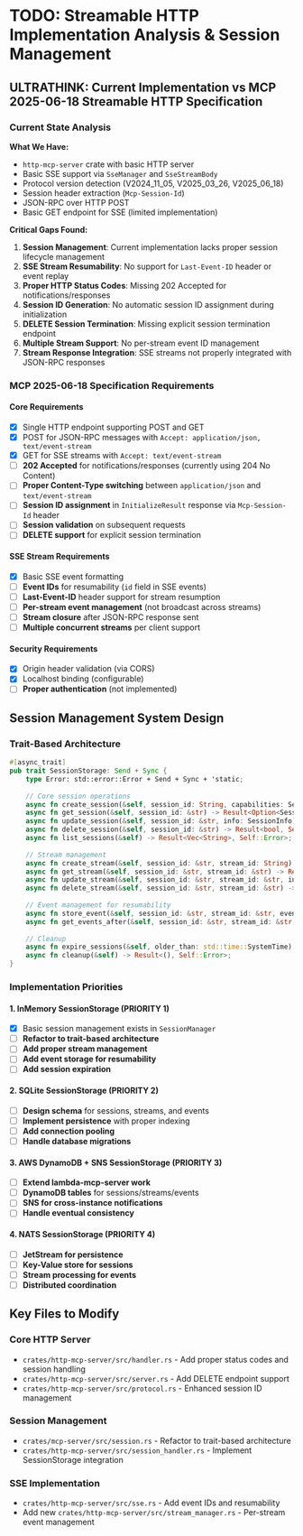 # TODO: Streamable HTTP Implementation Analysis & Session Management

## ULTRATHINK: Current Implementation vs MCP 2025-06-18 Streamable HTTP Specification

### Current State Analysis

**What We Have:**
- `http-mcp-server` crate with basic HTTP server
- Basic SSE support via `SseManager` and `SseStreamBody`
- Protocol version detection (V2024_11_05, V2025_03_26, V2025_06_18)
- Session header extraction (`Mcp-Session-Id`)
- JSON-RPC over HTTP POST
- Basic GET endpoint for SSE (limited implementation)

**Critical Gaps Found:**
1. **Session Management**: Current implementation lacks proper session lifecycle management
2. **SSE Stream Resumability**: No support for `Last-Event-ID` header or event replay
3. **Proper HTTP Status Codes**: Missing 202 Accepted for notifications/responses
4. **Session ID Generation**: No automatic session ID assignment during initialization
5. **DELETE Session Termination**: Missing explicit session termination endpoint
6. **Multiple Stream Support**: No per-stream event ID management
7. **Stream Response Integration**: SSE streams not properly integrated with JSON-RPC responses

### MCP 2025-06-18 Specification Requirements

#### Core Requirements
- [x] Single HTTP endpoint supporting POST and GET
- [x] POST for JSON-RPC messages with `Accept: application/json, text/event-stream`
- [x] GET for SSE streams with `Accept: text/event-stream`
- [ ] **202 Accepted** for notifications/responses (currently using 204 No Content)
- [ ] **Proper Content-Type switching** between `application/json` and `text/event-stream`
- [ ] **Session ID assignment** in `InitializeResult` response via `Mcp-Session-Id` header
- [ ] **Session validation** on subsequent requests
- [ ] **DELETE support** for explicit session termination

#### SSE Stream Requirements
- [x] Basic SSE event formatting
- [ ] **Event IDs** for resumability (`id` field in SSE events)
- [ ] **Last-Event-ID** header support for stream resumption
- [ ] **Per-stream event management** (not broadcast across streams)
- [ ] **Stream closure** after JSON-RPC response sent
- [ ] **Multiple concurrent streams** per client support

#### Security Requirements
- [x] Origin header validation (via CORS)
- [x] Localhost binding (configurable)
- [ ] **Proper authentication** (not implemented)

## Session Management System Design

### Trait-Based Architecture

```rust
#[async_trait]
pub trait SessionStorage: Send + Sync {
    type Error: std::error::Error + Send + Sync + 'static;
    
    // Core session operations
    async fn create_session(&self, session_id: String, capabilities: ServerCapabilities) -> Result<SessionInfo, Self::Error>;
    async fn get_session(&self, session_id: &str) -> Result<Option<SessionInfo>, Self::Error>;
    async fn update_session(&self, session_id: &str, info: SessionInfo) -> Result<(), Self::Error>;
    async fn delete_session(&self, session_id: &str) -> Result<bool, Self::Error>;
    async fn list_sessions(&self) -> Result<Vec<String>, Self::Error>;
    
    // Stream management
    async fn create_stream(&self, session_id: &str, stream_id: String) -> Result<StreamInfo, Self::Error>;
    async fn get_stream(&self, session_id: &str, stream_id: &str) -> Result<Option<StreamInfo>, Self::Error>;
    async fn update_stream(&self, session_id: &str, stream_id: &str, info: StreamInfo) -> Result<(), Self::Error>;
    async fn delete_stream(&self, session_id: &str, stream_id: &str) -> Result<bool, Self::Error>;
    
    // Event management for resumability
    async fn store_event(&self, session_id: &str, stream_id: &str, event_id: u64, event: SseEvent) -> Result<(), Self::Error>;
    async fn get_events_after(&self, session_id: &str, stream_id: &str, after_event_id: u64) -> Result<Vec<(u64, SseEvent)>, Self::Error>;
    
    // Cleanup
    async fn expire_sessions(&self, older_than: std::time::SystemTime) -> Result<Vec<String>, Self::Error>;
    async fn cleanup(&self) -> Result<(), Self::Error>;
}
```

### Implementation Priorities

#### 1. InMemory SessionStorage (PRIORITY 1)
- [x] Basic session management exists in `SessionManager`
- [ ] **Refactor to trait-based architecture**
- [ ] **Add proper stream management**
- [ ] **Add event storage for resumability**
- [ ] **Add session expiration**

#### 2. SQLite SessionStorage (PRIORITY 2)
- [ ] **Design schema** for sessions, streams, and events
- [ ] **Implement persistence** with proper indexing
- [ ] **Add connection pooling**
- [ ] **Handle database migrations**

#### 3. AWS DynamoDB + SNS SessionStorage (PRIORITY 3)
- [ ] **Extend lambda-mcp-server work**
- [ ] **DynamoDB tables** for sessions/streams/events
- [ ] **SNS for cross-instance notifications**
- [ ] **Handle eventual consistency**

#### 4. NATS SessionStorage (PRIORITY 4)
- [ ] **JetStream for persistence**
- [ ] **Key-Value store for sessions**
- [ ] **Stream processing for events**
- [ ] **Distributed coordination**

## Key Files to Modify

### Core HTTP Server
- `crates/http-mcp-server/src/handler.rs` - Add proper status codes and session handling
- `crates/http-mcp-server/src/server.rs` - Add DELETE endpoint support
- `crates/http-mcp-server/src/protocol.rs` - Enhanced session ID management

### Session Management
- `crates/mcp-server/src/session.rs` - Refactor to trait-based architecture
- `crates/http-mcp-server/src/session_handler.rs` - Implement SessionStorage integration

### SSE Implementation
- `crates/http-mcp-server/src/sse.rs` - Add event IDs and resumability
- Add new `crates/http-mcp-server/src/stream_manager.rs` - Per-stream event management
